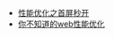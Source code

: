 - [性能优化之首屏秒开](https://ericli.blog.csdn.net/article/details/125975093)
- [你不知道的web性能优化](https://github.com/193Eric/study/blob/master/html/%E4%BD%A0%E4%B8%8D%E7%9F%A5%E9%81%93%E7%9A%84web%E6%80%A7%E8%83%BD%E4%BC%98%E5%8C%96.md)
